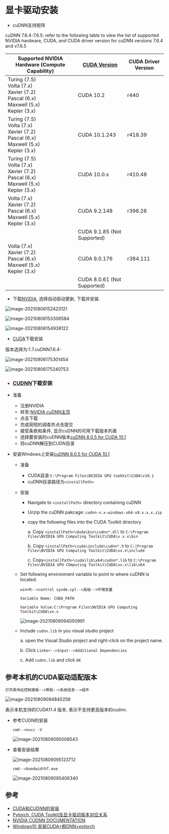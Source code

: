 # 显卡驱动安装

- cuDNN支持矩阵

cuDNN 7.6.4-7.6.5: refer to the following table to view the list of supported NVIDIA hardware, CUDA, and CUDA driver version for cuDNN versions 7.6.4 and v7.6.5

| Supported NVIDIA Hardware (Compute Capability)               | [CUDA Version](https://developer.nvidia.com/cuda-toolkit-archive) | CUDA Driver Version |
| ------------------------------------------------------------ | ------------------------------------------------------------ | ------------------- |
| Turing (7.5)<br>Volta (7.x)<br/>Xavier (7.2)<br/>Pascal (6.x)<br/>Maxwell (5.x)<br/>Kepler (3.x) | CUDA 10.2                                                    | r440                |
| Turing (7.5)<br/>Volta (7.x)<br/>Xavier (7.2)<br/>Pascal (6.x)<br/>Maxwell (5.x)<br/>Kepler (3.x) | CUDA 10.1.243                                                | r418.39             |
| Turing (7.5)<br/>Volta (7.x)<br/>Xavier (7.2)<br/>Pascal (6.x)<br/>Maxwell (5.x)<br/>Kepler (3.x) | CUDA 10.0.x                                                  | r410.48             |
| Volta (7.x)<br/>Xavier (7.2)<br/>Pascal (6.x)<br/>Maxwell (5.x)<br/>Kepler (3.x) | CUDA 9.2.148                                                 | r396.26             |
|                                                              | CUDA 9.1.85 (Not Supported)                                  |                     |
| Volta (7.x)<br/>Xavier (7.2)<br/>Pascal (6.x)<br/>Maxwell (5.x)<br/>Kepler (3.x) | CUDA 9.0.176                                                 | r384.111            |
|                                                              | CUDA 8.0.61 (Not Supported)                                  |                     |



- 下载[NVIDIA](https://www.nvidia.cn/geforce/drivers/), 选择自动驱动更新, 下载并安装.

![image-20210806152423121](显卡配置.assets/image-20210806152423121.png)

![image-20210806153306584](显卡配置.assets/image-20210806153306584.png)

![image-20210806154938122](显卡配置.assets/image-20210806154938122.png)

- [CUDA](https://developer.download.nvidia.cn/compute/cuda/10.1/Prod/local_installers/cuda_10.1.243_426.00_win10.exe)下载安装

版本选择为:1.7.cuDNN7.6.4-

![image-20210806175301454](显卡配置.assets/image-20210806175301454-16282435827122.png)

![image-20210806175240753](显卡配置.assets/image-20210806175240753-16282435630151.png)

- ### [CUDNN](https://developer.nvidia.com/rdp/cudnn-archive#a-collapse805-101)下载安装

- 准备

  - 注册NVIDIA
  - 转至:[NVIDIA cuDNN主页](https://developer.nvidia.com/cudnn)
  - 点击下载
  - 完成简短的调查并点击提交
  - 接受条款和条件, 显示cuDNN的可用下载版本列表
  - 选择要安装的cuDNN版本[cuDNN 8.0.5 for CUDA 10.1](https://developer.nvidia.com/rdp/cudnn-archive#a-collapse805-101)
  - 将cuDNN解压到CUDN目录

- 安装Windows上安装[cuDNN 8.0.5 for CUDA 10.1](https://developer.nvidia.com/rdp/cudnn-archive#a-collapse805-101)

  - 准备

    - CUDA目录:`C:\Program Files\NVIDIA GPU tookkit\CUDA\v10.1`
    - cuDNN目录路径为`<installPath>`

  - 安装

    - Navigate to `<installPath>` directory containing cuDNN

    - Unzip the cuDNN pakcage: `cudnn-x.x-windows-x64-v8.x.x.x.zip`

    - copy the following files into the CUDA Toolkit directory

      a. Copy `<installPath>\duda\bin\cudnn*.dll` to `C:\Program Files\NVIDIA GPU Computing Toolkit\CUDA\v x.x\bin`

      b. Copy `<installPath>\cuda\include\cudnn*.h` to `C:|Program Files\NVIDIA GPU Computing Toolkit\CUDA\vx.x\include`

      c. Copy`<installPath>\cuda\lib\x64\cudnn*.lib` to `C:\Program Files\NVIDIA GPU COmputing Toolkit\CUDA\vx.x\lib\x64` 

  - Set following environment variable to point to where cuDNN is located.

    `win+R-->control sysdm.cpl-->高级-->环境变量`

    `Variable Name: CUDA_PATH`

    `Variable Value:C:\Program Files\NVIDIA GPU Computing Toolkit\CUDA\vx.x`

    ![image-20210809094050991](显卡配置.assets/image-20210809094050991-16284732527761.png)

  - Include `cudnn.lib` in you visual studio project

    a. open the Visual Studio project and right-click on the project name.

    b. Click `Linker-->Input-->Additional Dependencies`

    c. Add `cudnn.lib` and click `OK`

## 参考本机的CUDA驱动适配版本

`打开英伟达控制面板-->帮助-->系统信息-->组件`

![image-20210809094840258](显卡配置.assets/image-20210809094840258-16284737215982.png)

表示本机支持的CUDA11.4 版本, 表示不支持更高版本的cudnn.

- 参考CUDN的安装

  `cmd-->nvcc -V`

  ![image-20210809095008543](显卡配置.assets/image-20210809095008543-16284738101263.png)

- 查看安装结果

  ![image-20210809095123712](显卡配置.assets/image-20210809095123712-16284738846704.png)

  `cmd-->bandwidthT.exe`

  ![image-20210809095406340](显卡配置.assets/image-20210809095406340-16284740480755.png)

## 参考

- [CUDA和CUDNN的安装](https://blog.csdn.net/u010618587/article/details/82940528?utm_medium=distribute.pc_relevant.none-task-blog-2%7Edefault%7EBlogCommendFromMachineLearnPai2%7Edefault-3.pc_relevant_baidujshouduan&depth_1-utm_source=distribute.pc_relevant.none-task-blog-2%7Edefault%7EBlogCommendFromMachineLearnPai2%7Edefault-3.pc_relevant_baidujshouduan)
- [Pytorch, CUDA Toolkit及显卡驱动版本对应关系](https://blog.csdn.net/weixin_42069606/article/details/105198845)
- [NVIDIA CUDNN DOCUMENTATION](https://docs.nvidia.com/deeplearning/cudnn/install-guide/index.html#download-windows)
- [Windows10 安装CUDA+粗DNN+pytorch](https://www.cnblogs.com/guan-zl/p/12986253.html)

